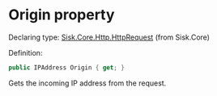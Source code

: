 <!--

Copyrights 2023 Sisk Framework - CypherPotato
Published under MIT license

!!! DO NOT EDIT THIS FILE !!!
This file was generated by a tool in the Sisk package. To edit the information in this documentation,
edit the XML documentation present in the Sisk source code.

-->


# Origin property

Declaring type: [Sisk.Core.Http.HttpRequest](/spec/Sisk.Core.Http.HttpRequest.md) (from Sisk.Core)


Definition:

```cs
public IPAddress Origin { get; }
```

Gets the incoming IP address from the request.

